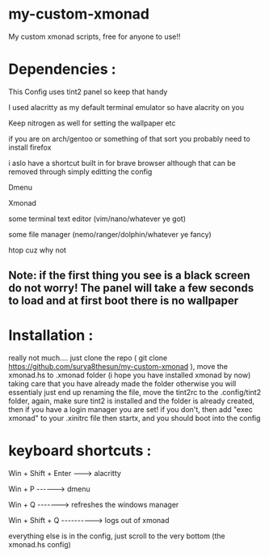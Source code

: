 # my-custom-xmonad
My custom xmonad scripts, free for anyone to use!!

# Dependencies :

  This Config uses tint2 panel so keep that handy
  
  
  
  I used alacritty as my default terminal emulator so have alacrity on you
  
  
  Keep nitrogen as well for setting the wallpaper etc
  
  
  if you are on arch/gentoo or something of that sort you probably need to install firefox
  
  
  i aslo have a shortcut built in for brave browser although that can be removed through simply editting the config
  
  Dmenu
  
  Xmonad
  
  some terminal text editor (vim/nano/whatever ye got)
  
  some file manager (nemo/ranger/dolphin/whatever ye fancy)
  
  htop cuz why not
  
  
## Note: if the first thing you see is a black screen do not worry! The panel will take a few seconds to load and at first boot there is no wallpaper




# Installation :

really not much.... just clone the repo ( git clone https://github.com/surya8thesun/my-custom-xmonad ), move the xmonad.hs to .xmonad folder  (i hope you have installed xmonad by now) taking care that you have already made the folder otherwise you will essentialy just end up renaming the file, move the tint2rc to the .config/tint2 folder, again, make sure tint2 is installed and the folder is already created, then if you have a login manager you are set! if you don't, then add 
"exec xmonad" to your .xinitrc file then startx, and you should boot into the config

# keyboard shortcuts :

Win + Shift + Enter ---> alacritty


Win + P ------> dmenu


Win + Q -------> refreshes the windows manager


Win + Shift + Q ----------> logs out of xmonad

everything else is in the config, just scroll to the very bottom (the xmonad.hs config)







